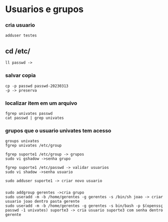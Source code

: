 # Usuarios e grupos

### cria usuario
```
adduser testes
```

## cd /etc/
```
ll passwd -> 
```

### salvar copia
```
cp -p passwd passwd-20230313 
-p -> preserva 
```

### localizar item em um arquivo
```
fgrep univates passwd
cat passwd | grep univates 
```

### grupos que o usuario univates tem acesso
```
groups univates 
fgrep univates /etc/group

fgrep suporte1 /etc/group -> grupos
sudo vi gshadow ->senha grupo

fgrep suporte1 /etc/passwd -> validar usuarios
sudo vi shadow ->senha usuario

sudo adduser suporte1 -> criar novo usuario

```

### 
```
sudo addgroup gerentes ->cria grupo
sudo useradd -m -b /home/gerentes -g gerentes -s /bin/sh joao -> criar usuario joao dentro pasta gerente
sudo useradd -m -b /home/gerentes -g gerentes -s bin/bash -p $(openssç passwd -1 univates) suporte3 -> cria usuario suporte3 com senha dentro gerente

```




